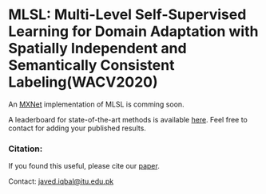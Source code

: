 # MLSL: Multi-Level Self-Supervised Learning for Domain Adaptation with Spatially Independent and Semantically Consistent Labeling(WACV2020)

An [MXNet](https://mxnet.apache.org/) implementation of MLSL is comming soon.


A leaderboard for state-of-the-art methods is available [here](https://github.com/engrjavediqbal/udass-leaderboard). Feel free to contact  for adding your published results.

### Citation:
If you found this useful, please cite our [paper](https://arxiv.org/abs/1909.13776). 

Contact: javed.iqbal@itu.edu.pk
